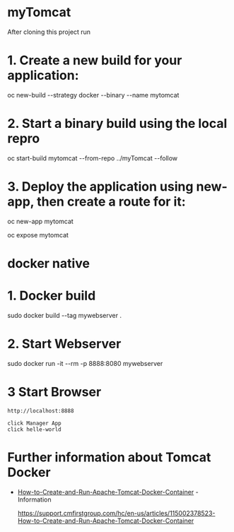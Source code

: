 # myTomcat

After cloning this project run

# 1. Create a new build for your application:

  oc new-build --strategy docker --binary  --name mytomcat
  
# 2. Start a binary build using the local repro

  oc start-build mytomcat --from-repo ../myTomcat --follow
  
# 3. Deploy the application using new-app, then create a route for it:

  oc new-app mytomcat
  
  oc expose mytomcat
  
# docker native

# 1. Docker build
  
  sudo docker build --tag mywebserver .
  
 # 2. Start Webserver
 
  sudo docker run -it --rm -p 8888:8080 mywebserver
  
  # 3 Start Browser
  
    http://localhost:8888
    
    click Manager App
    click helle-world
    
  # Further information about Tomcat Docker
  
  * [How-to-Create-and-Run-Apache-Tomcat-Docker-Container](https://support.cmfirstgroup.com/hc/en-us/articles/115002378523-How-to-Create-and-Run-Apache-Tomcat-Docker-Container) - Information
  
    https://support.cmfirstgroup.com/hc/en-us/articles/115002378523-How-to-Create-and-Run-Apache-Tomcat-Docker-Container
